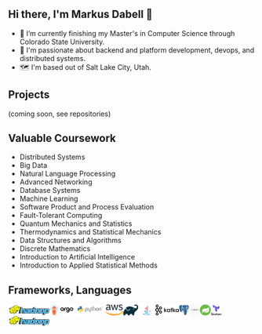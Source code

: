 ## Hi there, I'm Markus Dabell 👋

- 🔭 I’m currently finishing my Master's in Computer Science through Colorado State University.
- 🌱 I'm passionate about backend and platform development, devops, and distributed systems. 
- 🗺️ I'm based out of Salt Lake City, Utah.

## Projects

(coming soon, see repositories)


## Valuable Coursework

- Distributed Systems
- Big Data
- Natural Language Processing
- Advanced Networking
- Database Systems
- Machine Learning
- Software Product and Process Evaluation
- Fault-Tolerant Computing
- Quantum Mechanics and Statistics
- Thermodynamics and Statistical Mechanics
- Data Structures and Algorithms
- Discrete Mathematics
- Introduction to Artificial Intelligence
- Introduction to Applied Statistical Methods

## Frameworks, Languages


<a href="https://hadoop.apache.org/" rel="nofollow"><img align="left" alt="Hadoop Logo" height="22px" src="https://github.com/dabellma/dabellma/blob/main/hadoop.png" style="max-width: 100%;"></a>
<a href="https://hadoop.apache.org/" rel="nofollow"><img align="left" alt="Hadoop Logo" height="22px" src="https://github.com/dabellma/dabellma/blob/main/argocd.png" style="max-width: 100%;"></a>
<a href="https://hadoop.apache.org/" rel="nofollow"><img align="left" alt="Hadoop Logo" height="22px" src="https://github.com/dabellma/dabellma/blob/main/python-logo-master-v3-TM-flattened.png" style="max-width: 100%;"></a>
<a href="https://hadoop.apache.org/" rel="nofollow"><img align="left" alt="Hadoop Logo" height="22px" src="https://github.com/dabellma/dabellma/blob/main/aws.png" style="max-width: 100%;"></a>
<a href="https://hadoop.apache.org/" rel="nofollow"><img align="left" alt="Hadoop Logo" height="22px" src="https://github.com/dabellma/dabellma/blob/main/gradle.png" style="max-width: 100%;"></a>
<a href="https://hadoop.apache.org/" rel="nofollow"><img align="left" alt="Hadoop Logo" height="22px" src="https://github.com/dabellma/dabellma/blob/main/java.jpg" style="max-width: 100%;"></a>
<a href="https://hadoop.apache.org/" rel="nofollow"><img align="left" alt="Hadoop Logo" height="22px" src="https://github.com/dabellma/dabellma/blob/main/kafka%20icon.png" style="max-width: 100%;"></a>
<a href="https://hadoop.apache.org/" rel="nofollow"><img align="left" alt="Hadoop Logo" height="22px" src="https://github.com/dabellma/dabellma/blob/main/postgres%20icon.png" style="max-width: 100%;"></a>
<a href="https://hadoop.apache.org/" rel="nofollow"><img align="left" alt="Hadoop Logo" height="22px" src="https://github.com/dabellma/dabellma/blob/main/pytorch.jpg" style="max-width: 100%;"></a>
<a href="https://hadoop.apache.org/" rel="nofollow"><img align="left" alt="Hadoop Logo" height="22px" src="https://github.com/dabellma/dabellma/blob/main/spring%20boot%20icon.png" style="max-width: 100%;"></a>
<a href="https://hadoop.apache.org/" rel="nofollow"><img align="left" alt="Hadoop Logo" height="22px" src="https://github.com/dabellma/dabellma/blob/main/terraform%20icon.png" style="max-width: 100%;"></a>
<a href="https://hadoop.apache.org/" rel="nofollow"><img align="left" alt="Hadoop Logo" height="22px" src="https://github.com/dabellma/dabellma/blob/main/hadoop.png" style="max-width: 100%;"></a>







